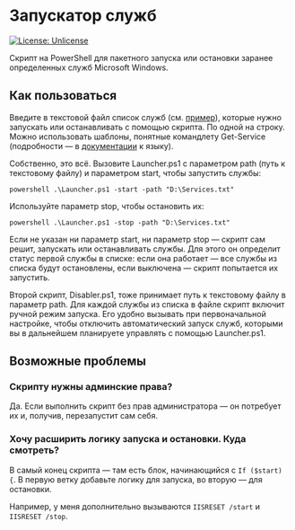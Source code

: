 # Запускатор служб

 [![License: Unlicense](https://img.shields.io/badge/license-Unlicense-blue.svg)](http://unlicense.org/)

Скрипт на PowerShell для пакетного запуска или остановки заранее определенных служб Microsoft Windows. 

## Как пользоваться

Введите в текстовой файл список служб (см. [пример](Services.txt)), которые нужно запускать или останавливать с помощью скрипта. По одной на строку. Можно использовать шаблоны, понятные командлету Get-Service (подробности — в [документации](https://docs.microsoft.com/en-us/powershell/module/microsoft.powershell.management/get-service?view=powershell-7) к языку).

Собственно, это всё. Вызовите Launcher.ps1 с параметром path (путь к текстовому файлу) и параметром start, чтобы запустить службы:

`powershell .\Launcher.ps1 -start -path "D:\Services.txt"`

Используйте параметр stop, чтобы остановить их:

`powershell .\Launcher.ps1 -stop -path "D:\Services.txt"`

Если не указан ни параметр start, ни параметр stop — скрипт сам решит, запускать или останавливать службы. Для этого он определит статус первой службы в списке: если она работает — все службы из списка будут остановлены, если выключена — скрипт попытается их запустить.

Второй скрипт, Disabler.ps1, тоже принимает путь к текстовому файлу в параметр path. Для каждой службы из списка в файле скрипт включит ручной режим запуска. Его удобно вызывать при первоначальной настройке, чтобы отключить автоматический запуск служб, которыми вы в дальнейшем планируете управлять с помощью Launcher.ps1.
## Возможные проблемы

### Скрипту нужны админские права?

Да. Если выполнить скрипт без прав администратора — он потребует их и, получив, перезапустит сам себя.

### Хочу расширить логику запуска и остановки. Куда смотреть?

В самый конец скрипта — там есть блок, начинающийся с `If ($start) {`. В первую ветку добавьте логику для запуска, во вторую — для остановки.

Например, у меня дополнительно вызываются `IISRESET /start` и `IISRESET /stop`.